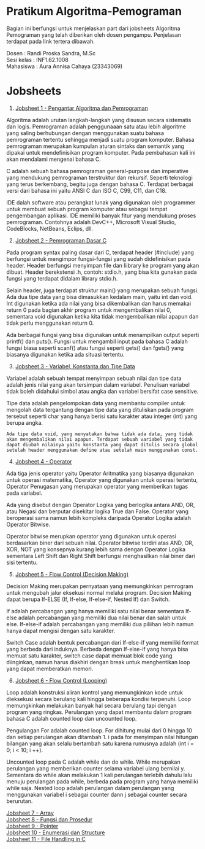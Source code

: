 # Pratikum Algoritma-Pemograman
Bagian ini berfungsi untuk menjelaskan part dari jobsheets Algoritma Pemograman yang telah diberikan oleh dosen pengampu. Penjelasan terdapat pada link tertera dibawah.

Dosen : Randi Proska Sandra, M.Sc<br>
Sesi kelas : INF1.62.1008<br>
Mahasiswa : Aura Annisa Cahaya (23343069)

# Jobsheets #
1. [Jobsheet 1 - Pengantar Algoritma dan Pemrograman](https://github.com/AuraAnnisa/Algoritma-Pemograman/tree/main/Jobsheet%201--Aura%20Annisa%20Cahaya%20(23343060))<br>

  Algoritma adalah urutan langkah-langkah yang disusun secara sistematis dan logis. Pemrograman adalah penggunaaan satu atau lebih algoritme yang saling berhubungan dengan menggunakan suatu bahasa pemrograman tertentu sehingga menjadi suatu program komputer. Bahasa pemrograman merupakan kumpulan aturan sintaks dan semantik yang dipakai untuk mendefinisikan program komputer. Pada pembahasan kali ini akan mendalami mengenai bahasa C.

C adalah sebuah bahasa pemrograman general-purpose dan imperative yang mendukung pemrograman terstruktur dan rekursif. Seperti teknologi yang terus berkembang, begitu juga dengan bahasa C. Terdapat berbagai versi dari bahasa ini yaitu ANSI C dan ISO C, C99, C11, dan C18.

IDE dalah software atau perangkat lunak yang digunakan oleh programmer untuk membuat sebuah program komputer atau sebagai tempat pengembangan aplikasi.  IDE memiliki banyak fitur yang mendukung proses pemrograman. Contohnya adalah DevC++, Microsoft Visual Studio, CodeBlocks, NetBeans, Eclips, dll. 

2. [Jobsheet 2 - Pemrograman Dasar C](https://github.com/AuraAnnisa/Algoritma-Pemograman/tree/main/Jobsheet%202--Aura%20Annisa%20Cahaya%20(23343060))<br>

  Pada program syntax paling dasar dari C, terdapat header (#include) yang berfungsi untuk mengimpor fungsi-fungsi yang sudah didefinisikan pada header. Header berfungsi menyimpan file dan liibrary ke program yang akan dibuat.  Header berekstensi .h, contoh: stdio.h, yang bisa  kita gunakan pada fungsi yang terdapat didalam library stdio.h.

  Selain header, juga terdapat struktur main() yang merupakan sebuah fungsi. Ada dua tipe data yang bisa dimasukkan kedalam main, yaitu int dan void. Int digunakan ketika ada nilai yang bisa dikembalikan dan harus memakai return 0 pada bagian akhir program untuk mengembalikan nilai 0, sementara void digunakan ketika kita tidak mengembalikan nilai apapun dan tidak perlu menggunakan return 0.

  Ada berbagai fungsi yang bisa digunakan untuk menampilkan output seperti printf() dan puts(). Fungsi untuk mengambil input pada bahasa C adalah fungsi biasa seperti scanf() atau fungsi seperti gets() dan fgets() yang biasanya digunakan ketika ada situasi tertentu.
  
3. [Jobsheet 3 - Variabel, Konstanta dan Tipe Data](https://github.com/AuraAnnisa/Algoritma-Pemograman/tree/main/Jobsheet%203--Aura%20Annisa%20Cahaya%20(23343060))<br>

 Variabel adalah sebuah tempat menyimpan sebuah nilai dan tipe data 
adalah jenis nilai yang akan tersimpan dalam variabel. Penulisan variabel tidak boleh didahului simbol atau angka dan variabel bersifat case sensitive.

  Tipe data adalah pengelompokan data yang membantu compiler untuk mengolah data tergantung dengan tipe data yang dituliskan pada program tersebut seperti char yang hanya berisi satu karakter atau integer (int) yang berupa angka.

    Ada tipe data void, yang menyatakan bahwa tidak ada data, yang tidak akan mengembalikan nilai apapun. Terdapat sebuah variabel yang tidak dapat diubah nilainya yaitu konstanta yang dapat ditulis secara global setelah header menggunakan define atau setelah main menggunakan const.
    
4. [Jobsheet 4 - Operator](https://github.com/AuraAnnisa/Algoritma-Pemograman/tree/main/Jobsheet%204--Aura%20Annisa%20Cahaya%20(23343060))<br>

  Ada tiga jenis operator yaitu Operator Aritmatika yang biasanya digunakan untuk operasi matematika, Operator yang digunakan untuk operasi tertentu, Operator Penugasan yang merupakan operator yang memberikan tugas pada variabel.

  Ada yang disebut dengan Operator Logika yang berlogika antara AND, OR, atau Negasi dan berputar disekitar logika True dan False. Operator yang beroperasi sama namun lebih kompleks daripada Operator Logika adalah Operator Bitwise.

  Operator bitwise merupkan operator yang digunakan untuk operasi berdasarkan biner dari sebuah nilai. Operator bitwise terdiri atas AND, OR, XOR, NOT yang konsepnya kurang lebih sama dengan Operator Logika sementara Left Shift dan Right Shift berfungsi menghasilkan nilai biner dari sisi tertentu.
  
5. [Jobsheet 5 - Flow Control (Decision Making)](https://github.com/AuraAnnisa/Algoritma-Pemograman/tree/main/Jobsheet%205--Aura%20Annisa%20Cahaya%20(23343060))<br>

  Decision Making merupakan pernyataan yang memungkinkan pemrogram 
untuk mengubah jalur eksekusi normal melalui program. Decision Making dapat berupa If-ELSE (If, If-else, If-else-if, Nested If) dan Switch.

  If adalah percabangan yang hanya memiliki satu nilai benar sementara If-else adalah percabangan yang memiliki dua nilai benar dan salah untuk else. If-else-if adalah percabangan yang memiliki dua piliihan lebih namun hanya dapat mengisi dengan satu karakter. 

  Switch Case adalah bentuk percabangan dari If-else-if yang memiliki format yang berbeda dari induknya. Berbeda dengan If-else-if yang hanya bisa memuat satu karakter, switch case dapat memuat blok code yang diinginkan, namun harus diakhiri dengan break untuk menghentikan loop yang dapat memberatkan memori.
  
6. [Jobsheet 6 - Flow Control (Looping)](https://github.com/AuraAnnisa/Algoritma-Pemograman/tree/main/Jobsheet%206--Aura%20Annisa%20Cahaya%20(23343060))<br>

  Loop adalah konstruksi aliran kontrol yang memungkinkan kode untuk dieksekusi secara berulang kali hingga beberapa kondisi terpenuhi. Loop memungkinkan melakukan banyak hal secara berulang tapi dengan program yang ringkas. Perulangan yang dapat membantu dalam program bahasa C adalah counted loop dan uncounted loop.

  Pengulangan For adalah counted loop. For dihitung mulai dari 0 hingga 10 dan setiap perulangan akan ditambah 1. i pada for menyimpan nilai hitungan bilangan yang akan selalu bertambah satu karena rumusnya adalah (int i = 0; i < 10; i ++).

  Uncounted loop pada C adalah while dan do while. While merupakan perulangan yang memberikan counter selama variabel ulang bernilai y. Sementara do while akan melakukan 1 kali perulangan terlebih dahulu lalu menuju perulangan pada while, berbeda pada program yang hanya memiliki while saja. Nested loop adalah perulangan dalam perulangan yang menggunakan variabel i sebagai counter dann j sebagai counter secara berurutan.
  
[Jobsheet 7 - Array](https://github.com/AuraAnnisa/Algoritma-Pemograman/tree/main/Jobsheet%207--Aura%20Annisa%20Cahaya%20(23343060))<br>
[Jobsheet 8 - Fungsi dan Prosedur](https://github.com/AuraAnnisa/Algoritma-Pemograman/tree/main/Jobsheet%208--Aura%20Annisa%20Cahaya%20(23343060))<br>
[Jobsheet 9 - Pointer](https://github.com/AuraAnnisa/Algoritma-Pemograman/tree/main/Jobsheet%209--Aura%20Annisa%20Cahaya%20(23343060))<br>
[Jobsheet 10 - Enumerasi dan Structure](https://github.com/AuraAnnisa/Algoritma-Pemograman/tree/main/Jobsheet%2010--Aura%20Annisa%20Cahaya%20(23343060))<br>
[Jobsheet 11 - File Handling in C](https://github.com/AuraAnnisa/Algoritma-Pemograman/tree/main/Jobsheet%2011--Aura%20Annisa%20Cahaya%20(23343060))<br>

